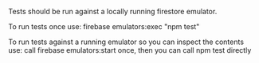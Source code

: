 Tests should be run against a locally running firestore emulator.

To run tests once use: firebase emulators:exec "npm test"

To run tests against a running emulator so you can inspect the contents use: 
call firebase emulators:start once, then you can call npm test directly